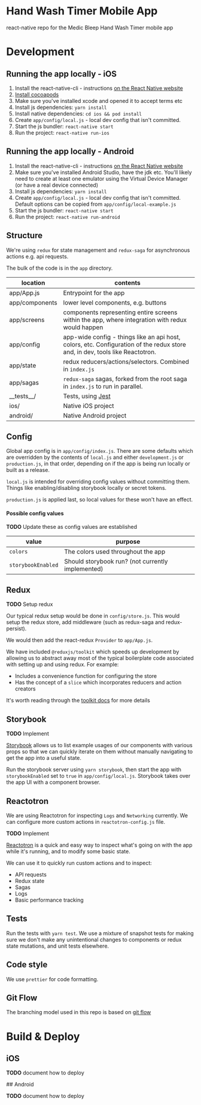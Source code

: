 # Hand Wash Timer Mobile App

react-native repo for the Medic Bleep Hand Wash Timer mobile app

# Development

## Running the app locally - iOS

1. Install the react-native-cli - instructions [on the React Native website](https://facebook.github.io/react-native/docs/getting-started)
2. [Install cocoapods](https://guides.cocoapods.org/using/getting-started.html)
3. Make sure you've installed xcode and opened it to accept terms etc
4. Install js dependencies: `yarn install`
5. Install native dependencies: `cd ios && pod install`
5. Create `app/config/local.js` - local dev config that isn't committed.
6. Start the js bundler: `react-native start`
7. Run the project: `react-native run-ios`

## Running the app locally - Android

1. Install the react-native-cli - instructions [on the React Native website](https://facebook.github.io/react-native/docs/getting-started)
2. Make sure you've installed Android Studio, have the jdk etc. You'll likely need to create at least one emulator using the Virtual Device Manager (or have a real device connected)
3. Install js dependencies: `yarn install`
4. Create `app/config/local.js` - local dev config that isn't committed. Default options can be copied from `app/config/local-example.js`
5. Start the js bundler: `react-native start`
6. Run the project: `react-native run-android`

## Structure

We're using `redux` for state management and `redux-saga` for asynchronous actions e.g. api requests.

The bulk of the code is in the `app` directory.

| location       | contents                                                                                                               |
| -------------- | ---------------------------------------------------------------------------------------------------------------------- |
| app/App.js     | Entrypoint for the app                                                                                                 |
| app/components | lower level components, e.g. buttons                                                                                   |
| app/screens    | components representing entire screens within the app, where integration with redux would happen                       |
| app/config     | app-wide config - things like an api host, colors, etc. Configuration of the redux store and, in dev, tools like Reactotron. |
| app/state      | redux reducers/actions/selectors. Combined in `index.js`                                                               |
| app/sagas      | `redux-saga` sagas, forked from the root saga in `index.js` to run in parallel.                                        |
| \_\_tests\_\_/ | Tests, using [Jest](https://jestjs.io/)                                                                                |
| ios/           | Native iOS project
| android/       | Native Android project

## Config

Global app config is in `app/config/index.js`. There are some defaults which are overridden by the contents of `local.js` and either `development.js` or `production.js`, in that order, depending on if the app is being run locally or built as a release.

`local.js` is intended for overriding config values without committing them. Things like enabling/disabling storybook locally or secret tokens.

`production.js` is applied last, so local values for these won't have an effect.

#### Possible config values

**TODO** Update these as config values are established

| value              | purpose                                                                |
| ------------------ | ---------------------------------------------------------------------- |
| `colors`           | The colors used throughout the app
| `storybookEnabled` | Should storybook run? (not currently implemented)

## Redux

**TODO** Setup redux

Our typical redux setup would be done in `config/store.js`. This would setup the redux store, add middleware (such as redux-saga and redux-persist).

We would then add the react-redux `Provider` to `app/App.js`.

We have included `@reduxjs/toolkit` which speeds up development by allowing us to abstract away most of the typical boilerplate code associated with setting up and using redux. For example:
- Includes a convenience function for configuring the store
- Has the concept of a `slice` which incorporates reducers and action creators

It's worth reading through the [toolkit docs](https://redux-toolkit.js.org/) for more details

## Storybook

**TODO** Implement

[Storybook](https://storybook.js.org/) allows us to list example usages of our components with various props so that we can quickly iterate on them without manually navigating to get the app into a useful state.

Run the storybook server using `yarn storybook`, then start the app with `storybookEnabled` set to `true` in `app/config/local.js`. Storybook takes over the app UI with a component browser.

## Reactotron

We are using Reactotron for inspecting `Logs` and `Networking` currently. We can configure more custom actions in `reactotron-config.js` file.

**TODO** Implement

[Reactotron](https://github.com/infinitered/reactotron/) is a quick and easy way to inspect what's going on with the app while it's running, and to modify some basic state.

We can use it to quickly run custom actions and to inspect:

- API requests
- Redux state
- Sagas
- Logs
- Basic performance tracking

## Tests

Run the tests with `yarn test`. We use a mixture of snapshot tests for making sure we don't make any unintentional changes to components or redux state mutations, and unit tests elsewhere.

## Code style

We use `prettier` for code formatting.

## Git Flow

The branching model used in this repo is based on [git
flow](https://nvie.com/posts/a-successful-git-branching-model/)

# Build & Deploy

## iOS

**TODO** document how to deploy

## Android

**TODO** document how to deploy
